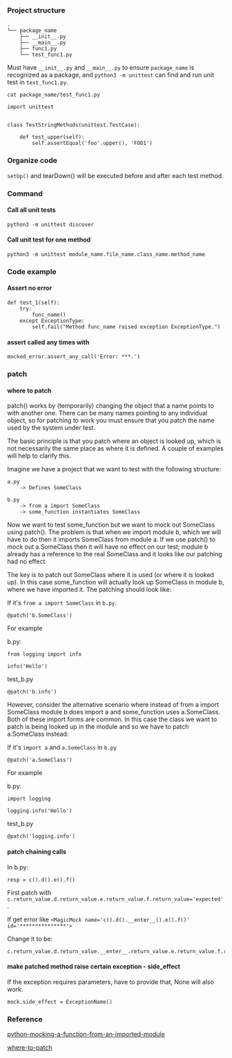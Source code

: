 ### Project structure

```
.
└── package_name
    ├── __init__.py
    ├── __main__.py
    ├── func1.py
    └── test_func1.py
```

Must have `__init__.py` and `__main__.py` to ensure `package_name` is recognized as a package, and `python3 -m unittest` can find and run unit test in `test_func1.py`.

```
cat package_name/test_func1.py 
```

```
import unittest


class TestStringMethods(unittest.TestCase):

    def test_upper(self):
        self.assertEqual('foo'.upper(), 'FOO1')
```

### Organize code

`setUp()` and tearDown() will be executed before and after each test method.

### Command

#### Call all unit tests

```
python3 -m unittest discover
```

#### Call unit test for one method

```
python3 -m unittest module_name.file_name.class_name.method_name
```

### Code example

#### Assert no error

```
def test_1(self):
    try:
        func_name()
    except ExceptionType:
        self.fail("Method func_name raised exception ExceptionType.")
```

#### assert called any times with

```
mocked_error.assert_any_call('Error: ***.')
```

### patch

#### where to patch

patch() works by (temporarily) changing the object that a name points to with another one. There can be many names pointing to any individual object, so for patching to work you must ensure that you patch the name used by the system under test.

The basic principle is that you patch where an object is looked up, which is not necessarily the same place as where it is defined. A couple of examples will help to clarify this.

Imagine we have a project that we want to test with the following structure:

```
a.py
    -> Defines SomeClass

b.py
    -> from a import SomeClass
    -> some_function instantiates SomeClass
```

Now we want to test some_function but we want to mock out SomeClass using patch(). The problem is that when we import module b, which we will have to do then it imports SomeClass from module a. If we use patch() to mock out a.SomeClass then it will have no effect on our test; module b already has a reference to the real SomeClass and it looks like our patching had no effect.

The key is to patch out SomeClass where it is used (or where it is looked up). In this case some_function will actually look up SomeClass in module b, where we have imported it. The patching should look like:

If it's `from a import SomeClass` in `b.py`.

```
@patch('b.SomeClass')
```

For example

b.py:

```
from logging import info

info('Hello')
```

test_b.py

```
@patch('b.info')
```

However, consider the alternative scenario where instead of from a import SomeClass module b does import a and some_function uses a.SomeClass. Both of these import forms are common. In this case the class we want to patch is being looked up in the module and so we have to patch a.SomeClass instead:

If it's `import a` and `a.SomeClass` in `b.py`

```
@patch('a.SomeClass')
```

For example

b.py:

```
import logging

logging.info('Hello')
```

test_b.py

```
@patch('logging.info')
```

#### patch chaining calls

In b.py:

```
resp = c().d().e().f()
```

First patch with `c.return_value.d.return_value.e.return_value.f.return_value='expected'`.

If get error like `<MagicMock name='c().d().__enter__().e().f()' id='***************'>`

Change it to be:

```
c.return_value.d.return_value.__enter__.return_value.e.return_value.f.return_value='expected'
```

#### make patched method raise certain exception - side_effect

If the exception requires parameters, have to provide that, None will also work.

```
mock.side_effect = ExceptionName()
```

### Reference

[python-mocking-a-function-from-an-imported-module](https://stackoverflow.com/questions/16134281/python-mocking-a-function-from-an-imported-module)

[where-to-patch](https://docs.python.org/3/library/unittest.mock.html#where-to-patch)
